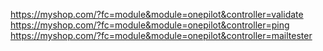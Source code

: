 

https://myshop.com/?fc=module&module=onepilot&controller=validate
https://myshop.com/?fc=module&module=onepilot&controller=ping
https://myshop.com/?fc=module&module=onepilot&controller=mailtester
